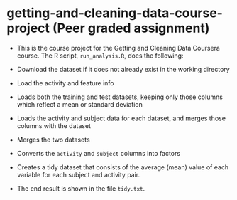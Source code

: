 # getting-and-cleaning-data-course-project (Peer graded assignment)

* This is the course project for the Getting and Cleaning Data Coursera course. The R script, `run_analysis.R`, does the following:

* Download the dataset if it does not already exist in the working directory
* Load the activity and feature info
* Loads both the training and test datasets, keeping only those columns which reflect a mean or standard deviation
* Loads the activity and subject data for each dataset, and merges those columns with the dataset
* Merges the two datasets
* Converts the `activity` and `subject` columns into factors
* Creates a tidy dataset that consists of the average (mean) value of each variable for each subject and activity pair.

* The end result is shown in the file `tidy.txt`.
